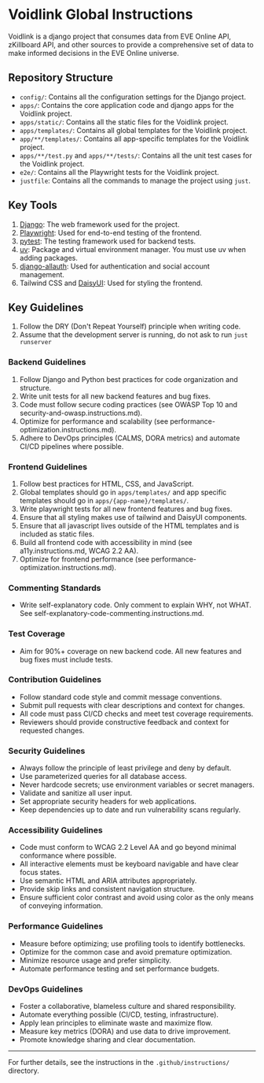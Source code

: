 # Voidlink Global Instructions

Voidlink is a django project that consumes data from EVE Online API, zKillboard API, and other sources to provide a comprehensive set of data to make informed decisions in the EVE Online universe.

## Repository Structure

- `config/`: Contains all the configuration settings for the Django project.
- `apps/`: Contains the core application code and django apps for the Voidlink project.
- `apps/static/`: Contains all the static files for the Voidlink project.
- `apps/templates/`: Contains all global templates for the Voidlink project.
- `app/**/templates/`: Contains all app-specific templates for the Voidlink project.
- `apps/**/test.py` and `apps/**/tests/`: Contains all the unit test cases for the Voidlink project.
- `e2e/`: Contains all the Playwright tests for the Voidlink project.
- `justfile`: Contains all the commands to manage the project using `just`.

## Key Tools
1. [Django](https://www.djangoproject.com/): The web framework used for the project.
2. [Playwright](https://playwright.dev/): Used for end-to-end testing of the frontend.
3. [pytest](https://pytest.org/): The testing framework used for backend tests.
4. [uv](https://docs.astral.sh/uv/): Package and virtual environment manager. You must use uv when adding packages.
5. [django-allauth](https://docs.allauth.org/en/latest/): Used for authentication and social account management.
6. Tailwind CSS and [DaisyUI](https://daisyui.com/): Used for styling the frontend.

## Key Guidelines
1. Follow the DRY (Don't Repeat Yourself) principle when writing code.
2. Assume that the development server is running, do not ask to run `just runserver`

### Backend Guidelines
1. Follow Django and Python best practices for code organization and structure. 
2. Write unit tests for all new backend features and bug fixes.
3. Code must follow secure coding practices (see OWASP Top 10 and security-and-owasp.instructions.md).
4. Optimize for performance and scalability (see performance-optimization.instructions.md).
5. Adhere to DevOps principles (CALMS, DORA metrics) and automate CI/CD pipelines where possible.

### Frontend Guidelines
1. Follow best practices for HTML, CSS, and JavaScript.
2. Global templates should go in `apps/templates/` and app specific templates should go in `apps/{app-name}/templates/`.
3. Write playwright tests for all new frontend features and bug fixes.
4. Ensure that all styling makes use of tailwind and DaisyUI components.
5. Ensure that all javascript lives outside of the HTML templates and is included as static files.
6. Build all frontend code with accessibility in mind (see a11y.instructions.md, WCAG 2.2 AA).
7. Optimize for frontend performance (see performance-optimization.instructions.md).

### Commenting Standards
- Write self-explanatory code. Only comment to explain WHY, not WHAT. See self-explanatory-code-commenting.instructions.md.

### Test Coverage
- Aim for 90%+ coverage on new backend code. All new features and bug fixes must include tests.

### Contribution Guidelines
- Follow standard code style and commit message conventions.
- Submit pull requests with clear descriptions and context for changes.
- All code must pass CI/CD checks and meet test coverage requirements.
- Reviewers should provide constructive feedback and context for requested changes.

### Security Guidelines
- Always follow the principle of least privilege and deny by default.
- Use parameterized queries for all database access.
- Never hardcode secrets; use environment variables or secret managers.
- Validate and sanitize all user input.
- Set appropriate security headers for web applications.
- Keep dependencies up to date and run vulnerability scans regularly.

### Accessibility Guidelines
- Code must conform to WCAG 2.2 Level AA and go beyond minimal conformance where possible.
- All interactive elements must be keyboard navigable and have clear focus states.
- Use semantic HTML and ARIA attributes appropriately.
- Provide skip links and consistent navigation structure.
- Ensure sufficient color contrast and avoid using color as the only means of conveying information.

### Performance Guidelines
- Measure before optimizing; use profiling tools to identify bottlenecks.
- Optimize for the common case and avoid premature optimization.
- Minimize resource usage and prefer simplicity.
- Automate performance testing and set performance budgets.

### DevOps Guidelines
- Foster a collaborative, blameless culture and shared responsibility.
- Automate everything possible (CI/CD, testing, infrastructure).
- Apply lean principles to eliminate waste and maximize flow.
- Measure key metrics (DORA) and use data to drive improvement.
- Promote knowledge sharing and clear documentation.

---

For further details, see the instructions in the `.github/instructions/` directory.
